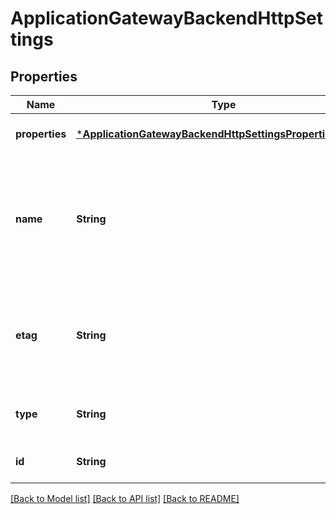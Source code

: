# ApplicationGatewayBackendHttpSettings


## Properties
Name | Type | Description | Notes
------------ | ------------- | ------------- | -------------
**properties** | [***ApplicationGatewayBackendHttpSettingsPropertiesFormat**](ApplicationGatewayBackendHttpSettingsPropertiesFormat.md) |  | [optional] [default to nothing]
**name** | **String** | Name of the backend http settings that is unique within an Application Gateway. | [optional] [default to nothing]
**etag** | **String** | A unique read-only string that changes whenever the resource is updated. | [optional] [readonly] [default to nothing]
**type** | **String** | Type of the resource. | [optional] [readonly] [default to nothing]
**id** | **String** | Resource ID. | [optional] [default to nothing]


[[Back to Model list]](../README.md#models) [[Back to API list]](../README.md#api-endpoints) [[Back to README]](../README.md)


